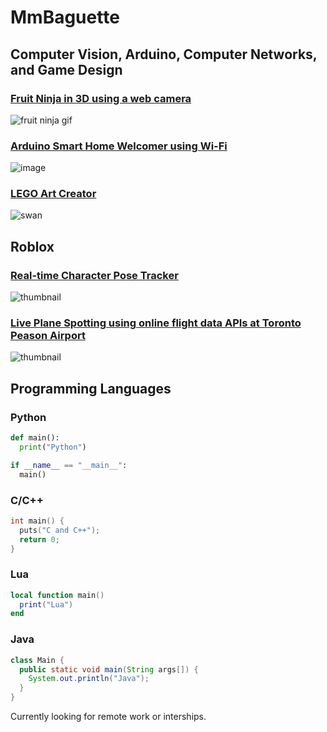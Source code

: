 # MmBaguette

## Computer Vision, Arduino, Computer Networks, and Game Design

### [Fruit Ninja in 3D using a web camera](https://github.com/mmbaguette/Fruit-Ninja-3D)

![fruit ninja gif](https://user-images.githubusercontent.com/76597978/146680831-99c0f914-2de2-42e8-bf02-091144159612.gif)

### [Arduino Smart Home Welcomer using Wi-Fi](https://github.com/mmbaguette/Arduino-Smart-Home-Welcomer/) 

![image](https://user-images.githubusercontent.com/76597978/174444223-ce1790ad-2990-4e25-bdf9-99b5e912cdc1.png)

### [LEGO Art Creator](https://github.com/mmbaguette/LEGO-Art-Creator)
![swan](https://user-images.githubusercontent.com/76597978/169671149-3d8ea3a5-2275-4c11-86aa-ebc6137371da.png)

## Roblox

### [Real-time Character Pose Tracker](https://github.com/mmbaguette/Roblox-VR-with-Webcam)
![thumbnail](https://user-images.githubusercontent.com/76597978/177058172-8a5cecb1-5693-42e7-9cfb-2e9d0b853cd0.gif)


### [Live Plane Spotting using online flight data APIs at Toronto Peason Airport](https://www.roblox.com/games/4859404988/LIVE-Plane-Spotting-at-Toronto-Pearson-Airport) 
![thumbnail](https://github.com/mmbaguette/mmbaguette/assets/76597978/635815bb-0308-4ffb-aa28-bc64f8e08c1b)


## Programming Languages

### Python
```python
def main():
  print("Python")

if __name__ == "__main__":
  main()
```

### C/C++
```C
int main() {
  puts("C and C++");
  return 0;
}
```

### Lua
```lua
local function main()
  print("Lua")
end
```

### Java
```java
class Main {
  public static void main(String args[]) {
    System.out.println("Java");
  }
}
```


Currently looking for remote work or interships. 
